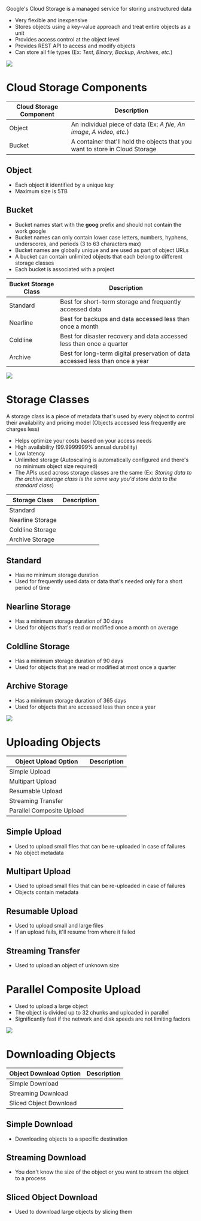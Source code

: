 Google's Cloud Storage is a managed service for storing unstructured data

* Very flexible and inexpensive
* Stores objects using a key-value approach and treat entire objects as a unit
* Provides access control at the object level
* Provides REST API to access and modify objects
* Can store all file types (Ex: *Text*, *Binary*, *Backup*, *Archives*, *etc.*)

![](https://github.com/JonmarCorpuz/SecondBrain/blob/main/Assets/Whitespace.png)

# Cloud Storage Components

| Cloud Storage Component | Description |
| --- | --- |
| Object | An individual piece of data (Ex: *A file*, *An image*, *A video*, *etc.*) |
| Bucket | A container that'll hold the objects that you want to store in Cloud Storage |

## Object

* Each object it identified by a unique key
* Maximum size is 5TB

## Bucket

* Bucket names start with the **goog** prefix and should not contain the work google
* Bucket names can only contain lower case letters, numbers, hyphens, underscores, and periods (3 to 63 characters max)
* Bucket names are globally unique and are used as part of object URLs
* A bucket can contain unlimited objects that each belong to different storage classes
* Each bucket is associated with a project

| Bucket Storage Class | Description |
| --- | --- |
| Standard | Best for short-term storage and frequently accessed data |
| Nearline | Best for backups and data accessed less than once a month |
| Coldline | Best for disaster recovery and data accessed less than once a quarter |
| Archive | Best for long-term digital preservation of data accessed less than once a year |

![](https://github.com/JonmarCorpuz/SecondBrain/blob/main/Assets/Whitespace.png)

# Storage Classes

A storage class is a piece of metadata that's used by every object to control their availability and pricing model (Objects accessed less frequently are charges less)

* Helps optimize your costs based on your access needs
* High availability (99.9999999% annual durability)
* Low latency
* Unlimited storage (Autoscaling is automatically configured and there's no minimum object size required)
* The APIs used across storage classes are the same (Ex: *Storing data to the archive storage class is the same way you'd store data to the standard class*)

| Storage Class | Description |
| --- | --- |
| Standard | |
| Nearline Storage | |
| Coldline Storage | |
| Archive Storage | |

## Standard

* Has no minimum storage duration
* Used for frequently used data or data that's needed only for a short period of time

## Nearline Storage

* Has a minimum storage duration of 30 days
* Used for objects that's read or modified once a month on average

## Coldline Storage 

* Has a minimum storage duration of 90 days
* Used for objects that are read or modified at most once a quarter

## Archive Storage

* Has a minimum storage duration of 365 days
* Used for objects that are accessed less than once a year

![](https://github.com/JonmarCorpuz/SecondBrain/blob/main/Assets/Whitespace.png)

# Uploading Objects

| Object Upload Option | Description |
| --- | --- |
| Simple Upload | |
| Multipart Upload | |
| Resumable Upload | |
| Streaming Transfer | |
| Parallel Composite Upload | |

## Simple Upload

* Used to upload small files that can be re-uploaded in case of failures
* No object metadata

## Multipart Upload

* Used to upload small files that can be re-uploaded in case of failures
* Objects contain metadata

## Resumable Upload

* Used to upload small and large files
* If an upload fails, it'll resume from where it failed

## Streaming Transfer

* Used to upload an object of unknown size

# Parallel Composite Upload

* Used to upload a large object 
* The object is divided up to 32 chunks and uploaded in parallel
* Significantly fast if the network and disk speeds are not limiting factors

![](https://github.com/JonmarCorpuz/SecondBrain/blob/main/Assets/Whitespace.png)

# Downloading Objects

| Object Download Option | Description |
| --- | --- |
| Simple Download |  |
| Streaming Download |  |
| Sliced Object Download |  |

## Simple Download 

* Downloading objects to a specific destination

## Streaming Download

* You don't know the size of the object or you want to stream the object to a process

## Sliced Object Download

* Used to download large objects by slicing them

